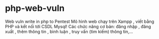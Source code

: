 # php-web-vuln
Web vuln write in php to Pentest
Mô hình web chạy trên Xampp , viết bằng PHP và kết nối tới CSDL Mysql! 
Các chức năng cơ bản: đăng nhập , đăng xuất , thêm thông tin , bình luận , truy vấn (tìm kiếm) thông tin,...
